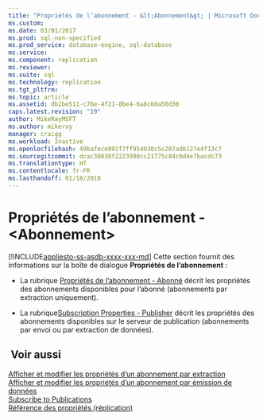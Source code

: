 ```yaml
---
title: "Propriétés de l’abonnement - &lt;Abonnement&gt; | Microsoft Docs"
ms.custom: 
ms.date: 03/01/2017
ms.prod: sql-non-specified
ms.prod_service: database-engine, sql-database
ms.service: 
ms.component: replication
ms.reviewer: 
ms.suite: sql
ms.technology: replication
ms.tgt_pltfrm: 
ms.topic: article
ms.assetid: db2be511-c76e-4f21-8be4-6a8c60a50d30
caps.latest.revision: "19"
author: MikeRayMSFT
ms.author: mikeray
manager: craigg
ms.workload: Inactive
ms.openlocfilehash: 49bafece891f7ff954938c5c207adb127e4f13c7
ms.sourcegitcommit: dcac30038f2223990cc21775c84cbd4e7bacdc73
ms.translationtype: HT
ms.contentlocale: fr-FR
ms.lasthandoff: 01/18/2018
---
```

# <a name="subscription-properties---ltsubscriptiongt"></a>Propriétés de l’abonnement - &lt;Abonnement&gt;
[!INCLUDE[appliesto-ss-asdb-xxxx-xxx-md](../../includes/appliesto-ss-asdb-xxxx-xxx-md.md)] Cette section fournit des informations sur la boîte de dialogue **Propriétés de l’abonnement** :  
  
-   La rubrique [Propriétés de l’abonnement - Abonné](../../relational-databases/replication/subscription-properties-subscriber.md) décrit les propriétés des abonnements disponibles pour l’abonné (abonnements par extraction uniquement).  
  
-   La rubrique[Subscription Properties - Publisher](../../relational-databases/replication/subscription-properties-publisher.md) décrit les propriétés des abonnements disponibles sur le serveur de publication (abonnements par envoi ou par extraction de données).  
  
## <a name="see-also"></a> Voir aussi  
 [Afficher et modifier les propriétés d’un abonnement par extraction](../../relational-databases/replication/view-and-modify-pull-subscription-properties.md)   
 [Afficher et modifier les propriétés d’un abonnement par émission de données](../../relational-databases/replication/view-and-modify-push-subscription-properties.md)   
 [Subscribe to Publications](../../relational-databases/replication/subscribe-to-publications.md)   
 [Référence des propriétés &#40;réplication&#41;](../../relational-databases/replication/properties-reference-replication.md)  
  
  
